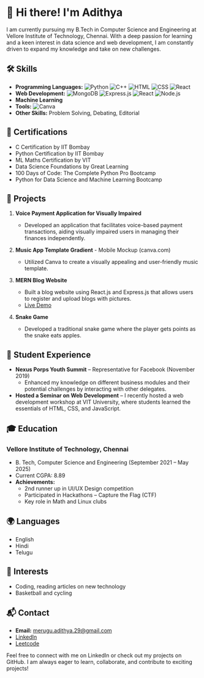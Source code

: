 # 👋 Hi there! I'm Adithya

I am currently pursuing my B.Tech in Computer Science and Engineering at Vellore Institute of Technology, Chennai. With a deep passion for learning and a keen interest in data science and web development, I am constantly driven to expand my knowledge and take on new challenges.

## 🛠 Skills
- **Programming Languages:** ![Python](https://img.shields.io/badge/Python-3776AB?style=for-the-badge&logo=python&logoColor=white) ![C++](https://img.shields.io/badge/C%2B%2B-00599C?style=for-the-badge&logo=c%2B%2B&logoColor=white) ![HTML](https://img.shields.io/badge/HTML5-E34F26?style=for-the-badge&logo=html5&logoColor=white) ![CSS](https://img.shields.io/badge/CSS3-1572B6?style=for-the-badge&logo=css3&logoColor=white) ![React](https://img.shields.io/badge/React-20232A?style=for-the-badge&logo=react&logoColor=61DAFB)
- **Web Development:** ![MongoDB](https://img.shields.io/badge/MongoDB-4EA94B?style=for-the-badge&logo=mongodb&logoColor=white) ![Express.js](https://img.shields.io/badge/Express.js-000000?style=for-the-badge&logo=express&logoColor=white) ![React](https://img.shields.io/badge/React-20232A?style=for-the-badge&logo=react&logoColor=61DAFB) ![Node.js](https://img.shields.io/badge/Node.js-43853D?style=for-the-badge&logo=node.js&logoColor=white)
- **Machine Learning**
- **Tools:** ![Canva](https://img.shields.io/badge/Canva-%2300C4CC.svg?style=for-the-badge&logo=Canva&logoColor=white)
- **Other Skills:** Problem Solving, Debating, Editorial

## 📜 Certifications
- C Certification by IIT Bombay
- Python Certification by IIT Bombay
- ML Maths Certification by VIT
- Data Science Foundations by Great Learning
- 100 Days of Code: The Complete Python Pro Bootcamp
- Python for Data Science and Machine Learning Bootcamp

## 💼 Projects
1. **Voice Payment Application for Visually Impaired**
   - Developed an application that facilitates voice-based payment transactions, aiding visually impaired users in managing their finances independently.

2. **Music App Template Gradient** - Mobile Mockup (canva.com)
   - Utilized Canva to create a visually appealing and user-friendly music template.

3. **MERN Blog Website**
   - Built a blog website using React.js and Express.js that allows users to register and upload blogs with pictures.
   - [Live Demo](https://bloger-pxay.onrender.com/)

4. **Snake Game**
   - Developed a traditional snake game where the player gets points as the snake eats apples.

## 🌟 Student Experience
- **Nexus Porps Youth Summit** – Representative for Facebook (November 2019)
  - Enhanced my knowledge on different business modules and their potential challenges by interacting with other delegates.
- **Hosted a Seminar on Web Development**
  – I recently hosted a web development workshop at VIT University, where students learned the essentials of HTML, CSS, and JavaScript. 

## 🎓 Education
### Vellore Institute of Technology, Chennai
- B. Tech, Computer Science and Engineering (September 2021 – May 2025)
- Current CGPA: 8.89
- **Achievements:**
  - 2nd runner up in UI/UX Design competition
  - Participated in Hackathons – Capture the Flag (CTF)
  - Key role in Math and Linux clubs

## 🌍 Languages
- English
- Hindi
- Telugu

## 🎯 Interests
- Coding, reading articles on new technology
- Basketball and cycling

## 📬 Contact
- **Email:** [merugu.adithya.29@gmail.com](mailto:merugu.adithya.29@gmail.com)
- [LinkedIn](https://www.linkedin.com/in/adithya-merugu-33400026b)
- [Leetcode](https://leetcode.com/adi_meru/)

Feel free to connect with me on LinkedIn or check out my projects on GitHub. I am always eager to learn, collaborate, and contribute to exciting projects!
